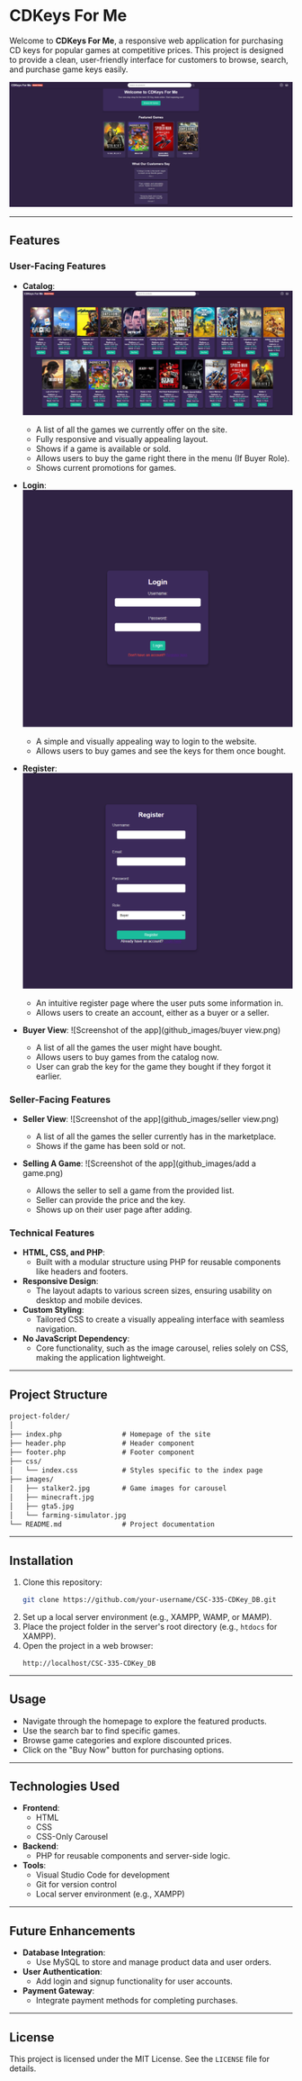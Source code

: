 
# CDKeys For Me

Welcome to **CDKeys For Me**, a responsive web application for purchasing CD keys for popular games at competitive prices. This project is designed to provide a clean, user-friendly interface for customers to browse, search, and purchase game keys easily.

![Screenshot of the app](github_images/homepage.png)

---

## Features

### User-Facing Features
- **Catalog**:
![Screenshot of the app](github_images/catalog.png)
  - A list of all the games we currently offer on the site.
  - Fully responsive and visually appealing layout.
  - Shows if a game is available or sold.
  - Allows users to buy the game right there in the menu (If Buyer Role).
  - Shows current promotions for games.
    
- **Login**:
![Screenshot of the app](github_images/login.png)
  - A simple and visually appealing way to login to the website.
  - Allows users to buy games and see the keys for them once bought.

- **Register**:
![Screenshot of the app](github_images/register.png)
  - An intuitive register page where the user puts some information in.
  - Allows users to create an account, either as a buyer or a seller.
 
- **Buyer View**:
![Screenshot of the app](github_images/buyer view.png)
  - A list of all the games the user might have bought.
  - Allows users to buy games from the catalog now.
  - User can grab the key for the game they bought if they forgot it earlier.
 
### Seller-Facing Features
- **Seller View**:
![Screenshot of the app](github_images/seller view.png)
  - A list of all the games the seller currently has in the marketplace.
  - Shows if the game has been sold or not.

- **Selling A Game**:
![Screenshot of the app](github_images/add a game.png)
  - Allows the seller to sell a game from the provided list.
  - Seller can provide the price and the key.
  - Shows up on their user page after adding.

### Technical Features
- **HTML, CSS, and PHP**:
  - Built with a modular structure using PHP for reusable components like headers and footers.
- **Responsive Design**:
  - The layout adapts to various screen sizes, ensuring usability on desktop and mobile devices.
- **Custom Styling**:
  - Tailored CSS to create a visually appealing interface with seamless navigation.
- **No JavaScript Dependency**:
  - Core functionality, such as the image carousel, relies solely on CSS, making the application lightweight.

---

## Project Structure

```
project-folder/
│
├── index.php               # Homepage of the site
├── header.php              # Header component
├── footer.php              # Footer component
├── css/
│   └── index.css           # Styles specific to the index page
├── images/
│   ├── stalker2.jpg        # Game images for carousel
│   ├── minecraft.jpg
│   ├── gta5.jpg
│   └── farming-simulator.jpg
└── README.md               # Project documentation
```

---

## Installation

1. Clone this repository:
   ```bash
   git clone https://github.com/your-username/CSC-335-CDKey_DB.git
   ```
2. Set up a local server environment (e.g., XAMPP, WAMP, or MAMP).
3. Place the project folder in the server's root directory (e.g., `htdocs` for XAMPP).
4. Open the project in a web browser:
   ```
   http://localhost/CSC-335-CDKey_DB
   ```
---

## Usage

- Navigate through the homepage to explore the featured products.
- Use the search bar to find specific games.
- Browse game categories and explore discounted prices.
- Click on the "Buy Now" button for purchasing options.

---

## Technologies Used

- **Frontend**:
  - HTML
  - CSS
  - CSS-Only Carousel
- **Backend**:
  - PHP for reusable components and server-side logic.
- **Tools**:
  - Visual Studio Code for development
  - Git for version control
  - Local server environment (e.g., XAMPP)

---

## Future Enhancements
- **Database Integration**:
  - Use MySQL to store and manage product data and user orders.
- **User Authentication**:
  - Add login and signup functionality for user accounts.
- **Payment Gateway**:
  - Integrate payment methods for completing purchases.

---

## License

This project is licensed under the MIT License. See the `LICENSE` file for details.
